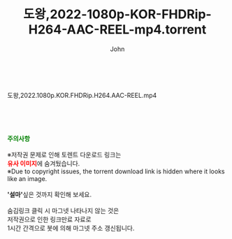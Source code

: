 ﻿---
layout: post
title:  "도왕,2022-1080p-KOR-FHDRip-H264-AAC-REEL-mp4.torrent"
author: John
categories: [ 영화 ]
tags: [  ]
image:  
description: "도왕,2022-1080p-KOR-FHDRip-H264-AAC-REEL-mp4 torrent 정보 공유"
toc: true
toc_sticky: true
---

<br>
<div class="view-img">
<a class="view_image" href="https://torrentmobile60.com/bbs/view_image.php?fn=%2Fdata%2Ffile%2Fmovie%2F3735182707_a7tZbV2Q_e03d28f27351d127e208cd0b0ceb1ff06cb6b248.jpg" target="_blank"><img alt="" class="img-tag" content="https://torrentmobile60.com/data/file/movie/3735182707_a7tZbV2Q_e03d28f27351d127e208cd0b0ceb1ff06cb6b248.jpg" itemprop="image" src="https://torrentmobile60.com/data/file/movie/3735182707_a7tZbV2Q_e03d28f27351d127e208cd0b0ceb1ff06cb6b248.jpg"/></a><a class="view_image" href="https://torrentmobile60.com/bbs/view_image.php?fn=%2Fdata%2Ffile%2Fmovie%2F3735182707_zNMTRDhF_a356b64d24d2219952b0f8b86e70c1e0b41cf878.jpg" target="_blank"><img alt="" class="img-tag" content="https://torrentmobile60.com/data/file/movie/3735182707_zNMTRDhF_a356b64d24d2219952b0f8b86e70c1e0b41cf878.jpg" itemprop="image" src="https://torrentmobile60.com/data/file/movie/3735182707_zNMTRDhF_a356b64d24d2219952b0f8b86e70c1e0b41cf878.jpg"/></a></div><div class="view-content" itemprop="description">
<p>도왕,2022.1080p.KOR.FHDRip.H264.AAC-REEL.mp4<br/></p> </div>
    
<br><br><br>
<p data-ke-size="size16"><b><span style="color: green;">주의사항</span></b><br /><br />※저작권 문제로 인해 토렌트 다운로드 링크는<br /><b><span style="color: red;">유사 이미지</span></b>에 숨겨뒀습니다.<br />※Due to copyright issues, the torrent download link is hidden where it looks like an image.<br /><br /><b>'설마'</b>싶은 것까지 확인해 보세요.<br /><br />숨김링크 클릭 시 마그넷 나타나지 않는 것은<br />저작권으로 인한 링크만료 자료로<br />1시간 간격으로 봇에 의해 마그넷 주소 갱신됩니다.</p>
